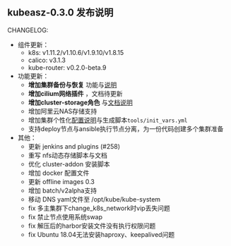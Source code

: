 ## kubeasz-0.3.0 发布说明

CHANGELOG:
- 组件更新：
  - k8s: v1.11.2/v1.10.6/v1.9.10/v1.8.15
  - calico: v3.1.3
  - kube-router: v0.2.0-beta.9 
- 功能更新：
  - **增加集群备份与恢复** 功能与[说明](https://github.com/gjmzj/kubeasz/blob/master/docs/op/cluster_restore.md)
  - **增加cilium网络插件** ，文档待更新
  - **增加cluster-storage角色** 与[文档说明](https://github.com/gjmzj/kubeasz/blob/master/docs/setup/08-cluster-storage.md)
  - 增加阿里云NAS存储支持
  - 增加集群个性化[配置说明](https://github.com/gjmzj/kubeasz/blob/master/docs/setup/config_guide.md)与生成脚本`tools/init_vars.yml` 
  - 支持deploy节点与ansible执行节点分离，为一份代码创建多个集群准备
- 其他：
  - 更新 jenkins and plugins (#258)
  - 重写 nfs动态存储脚本与文档
  - 优化 cluster-addon 安装脚本
  - 增加 docker 配置文件
  - 更新 offline images 0.3
  - 增加 batch/v2alpha支持
  - 移动 DNS yaml文件至 /opt/kube/kube-system
  - fix 多主集群下change_k8s_network时vip丢失问题
  - fix 禁止节点使用系统swap
  - fix 解压后的harbor安装文件没有执行权限问题
  - fix Ubuntu 18.04无法安装haproxy、keepalived问题
